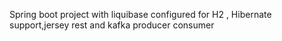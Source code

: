 Spring boot project with liquibase configured for H2 , Hibernate support,jersey rest and kafka producer consumer